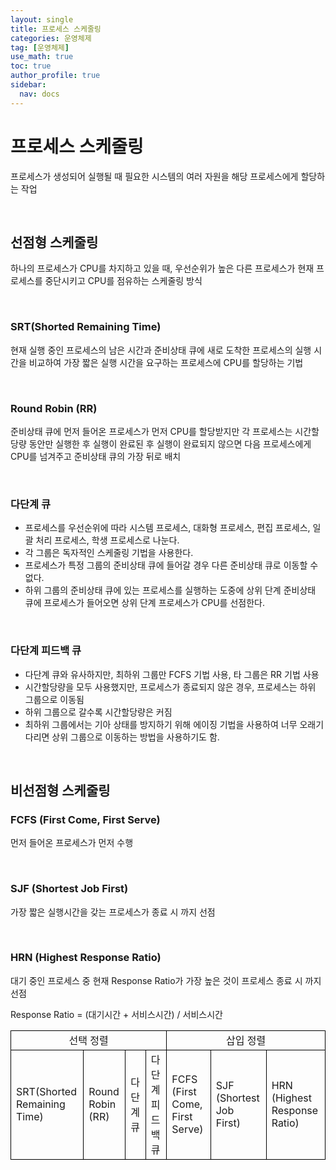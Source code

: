 ```yaml
---
layout: single
title: 프로세스 스케줄링
categories: 운영체제
tag: [운영체제]
use_math: true
toc: true
author_profile: true
sidebar:
  nav: docs
---
```


# 프로세스 스케줄링

프로세스가 생성되어 실행될 때 필요한 시스템의 여러 자원을 해당 프로세스에게 할당하는 작업

<br>

## 선점형 스케줄링

하나의 프로세스가 CPU를 차지하고 있을 때, 우선순위가 높은 다른 프로세스가 현재 프로세스를 중단시키고 CPU를 점유하는 스케줄링 방식

<br>

### SRT(Shorted Remaining Time)

현재 실행 중인 프로세스의 남은 시간과 준비상태 큐에 새로 도착한 프로세스의 실행 시간을 비교하여 가장 짧은 실행 시간을 요구하는 프로세스에 CPU를 할당하는 기법

<br>

### Round Robin (RR)

준비상태 큐에 먼저 들어온 프로세스가 먼저 CPU를 할당받지만 각 프로세스는 시간할당량 동안만 실행한 후 실행이 완료된 후 실행이 완료되지 않으면 다음 프로세스에게 CPU를 넘겨주고 준비상태 큐의 가장 뒤로 배치

<br>

### 다단계 큐

- 프로세스를 우선순위에 따라 시스템 프로세스, 대화형 프로세스, 편집 프로세스, 일괄 처리 프로세스, 학생 프로세스로 나눈다.
- 각 그룹은 독자적인 스케줄링 기법을 사용한다.
- 프로세스가 특정 그룹의 준비상태 큐에 들어갈 경우 다른 준비상태 큐로 이동할 수 없다.
- 하위 그룹의 준비상태 큐에 있는 프로세스를 실행하는 도중에 상위 단계 준비상태 큐에 프로세스가 들어오면 상위 단계 프로세스가 CPU를 선점한다.

<br>

### 다단계 피드백 큐

- 다단계 큐와 유사하지만, 최하위 그룹만 FCFS 기법 사용, 타 그룹은 RR 기법 사용
- 시간할당량을 모두 사용했지만, 프로세스가 종료되지 않은 경우, 프로세스는 하위 그룹으로 이동됨
- 하위 그룹으로 갈수록 시간할당량은 커짐
- 최하위 그룹에서는 기아 상태를 방지하기 위해 에이징 기법을 사용하여 너무 오래기다리면 상위 그룹으로 이동하는 방법을 사용하기도 함.

<br>

## 비선점형 스케줄링

### FCFS (First Come, First Serve)

먼저 들어온 프로세스가 먼저 수행

<br>

### SJF (Shortest Job First)

가장 짧은 실행시간을 갖는 프로세스가 종료 시 까지 선점

<br>

### HRN (Highest Response Ratio)

대기 중인 프로세스 중 현재 Response Ratio가 가장 높은 것이 프로세스 종료 시 까지 선점

Response Ratio = (대기시간 + 서비스시간) / 서비스시간

<table style="border: 2px;">
  <tr>
    <td style="border: 1px solid black; text-align:center;" colspan = 4> 선택 정렬 </td>
    <td style="border: 1px solid black; text-align:center;" colspan = 3> 삽입 정렬 </td>
  </tr>
  <tr>
    <td style="border: 1px solid black;"> SRT(Shorted Remaining Time) </td>
    <td style="border: 1px solid black;"> Round Robin (RR) </td>
    <td style="border: 1px solid black;"> 다단계 큐 </td>
    <td style="border: 1px solid black;"> 다단계 피드백 큐 </td>
    <td style="border: 1px solid black;"> FCFS (First Come, First Serve) </td>
    <td style="border: 1px solid black;"> SJF (Shortest Job First) </td>
    <td style="border: 1px solid black;"> HRN (Highest Response Ratio) </td>
  </tr>
</table>